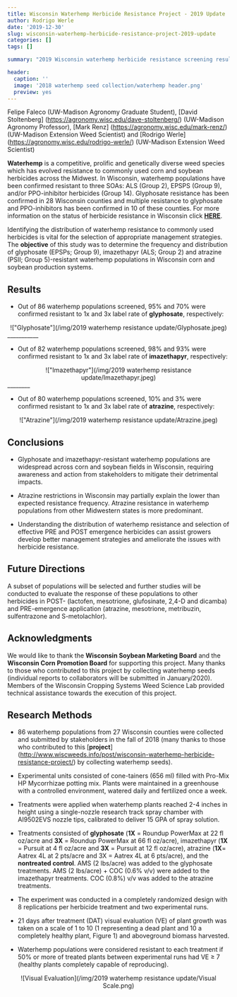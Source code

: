 ```yaml
---
title: Wisconsin Waterhemp Herbicide Resistance Project - 2019 Update
author: Rodrigo Werle
date: '2019-12-30'
slug: wisconsin-waterhemp-herbicide-resistance-project-2019-update
categories: []
tags: []

summary: "2019 Wisconsin waterhemp herbicide resistance screening results (glyphosate, imazethapyr and atrazine)."

header:
  caption: ''
  image: '2018 waterhemp seed collection/waterhemp header.png'
  preview: yes
---
```

Felipe Faleco (UW-Madison Agronomy Graduate Student), [David Stoltenberg] (https://agronomy.wisc.edu/dave-stoltenberg/) (UW-Madison Agronomy Professor), [Mark Renz] (https://agronomy.wisc.edu/mark-renz/) (UW-Madison Extension Weed Scientist) and [Rodrigo Werle] (https://agronomy.wisc.edu/rodrigo-werle/) (UW-Madison Extension Weed Scientist) 

**Waterhemp** is a competitive, prolific and genetically diverse weed species which has evolved resistance to commonly used corn and soybean herbicides across the Midwest. In Wisconsin, waterhemp populations have been confirmed resistant to three SOAs: ALS (Group 2), EPSPS (Group 9), and/or PPO-inhibitor herbicides (Group 14). Glyphosate resistance has been confirmed in 28 Wisconsin counties and multiple resistance to glyphosate and PPO-inhibitors has been confirmed in 10 of these counties. For more information on the status of herbicide resistance in Wisconsin click [**HERE**](http://www.wiscweeds.info/post/herbicide-resistance-in-wisconsin-an-overview/).
 
Identifying the distribution of waterhemp resistance to commonly used herbicides is vital for the selection of appropriate management strategies. The **objective** of this study was to determine the frequency and distribution of glyphosate (EPSPs; Group 9), imazethapyr (ALS; Group 2) and atrazine (PSII; Group 5)-resistant waterhemp populations in Wisconsin corn and soybean production systems.
  
  
## **Results**  

+ Out of 86 waterhemp populations screened, 95% and 70% were confirmed resistant to 1x and 3x label rate of **glyphosate**, respectively: 
<center>!["Glyphosate"](/img/2019 waterhemp resistance update/Glyphosate.jpeg)</center>
___________

+ Out of 82 waterhemp populations screened, 98% and 93% were confirmed resistant to 1x and 3x label rate of **imazethapyr**, respectively: 
<center>!["Imazethapyr"](/img/2019 waterhemp resistance update/Imazethapyr.jpeg)</center>
________

+ Out of 80 waterhemp populations screened, 10% and 3% were confirmed resistant to 1x and 3x label rate of **atrazine**, respectively: 
<center>!["Atrazine"](/img/2019 waterhemp resistance update/Atrazine.jpeg)</center>
    
    
## **Conclusions** 

+ Glyphosate and imazethapyr-resistant waterhemp populations are widespread across corn and soybean fields in Wisconsin, requiring awareness and action from stakeholders to mitigate their detrimental impacts. 

+ Atrazine restrictions in Wisconsin may partially explain the lower than expected resistance frequency. Atrazine resistance in waterhemp populations from other Midwestern states is more predominant. 

+ Understanding the distribution of waterhemp resistance and selection of effective PRE and POST emergence herbicides can assist growers develop better management strategies and ameliorate the issues with herbicide resistance.
  
  
## **Future Directions** 
A subset of populations will be selected and further studies will be conducted to evaluate the response of these populations to other herbicides in POST- (lactofen, mesotrione, glufosinate, 2,4-D and dicamba) and PRE-emergence application (atrazine, mesotrione, metribuzin, sulfentrazone and S-metolachlor).


## **Acknowledgments** 
We would like to thank the **Wisconsin Soybean Marketing Board** and the **Wisconsin Corn Promotion Board** for supporting this project. Many thanks to those who contributed to this project by collecting waterhemp seeds (individual reports to collaborators will be submitted in January/2020). Members of the Wisconsin Cropping Systems Weed Science Lab provided technical assistance towards the execution of this project. 
  
  
## **Research Methods**  

+ 86 waterhemp populations from 27 Wisconsin counties were collected and submitted by stakeholders in the fall of 2018 (many thanks to those who contributed to this [**project**] (http://www.wiscweeds.info/post/wisconsin-waterhemp-herbicide-resistance-project/) by collecting waterhemp seeds).   

+ Experimental units consisted of cone-tainers (656 ml) filled with Pro-Mix HP Mycorrhizae potting mix. Plants were maintained in a greenhouse with a controlled environment, watered daily and fertilized once a week.

+ Treatments were applied when waterhemp plants reached 2-4 inches in height using a single-nozzle research track spray chamber with AI9502EVS nozzle tips, calibrated to deliver 15 GPA of spray solution.

+	Treatments consisted of **glyphosate** (**1X** = Roundup PowerMax at 22 fl oz/acre and **3X** = Roundup PowerMax at 66 fl oz/acre), imazethapyr (**1X** = Pursuit at 4 fl oz/acre and **3X** = Pursuit at 12 fl oz/acre), atrazine (**1X**= Aatrex 4L at 2 pts/acre and 3X = Aatrex 4L at 6 pts/acre), and the **nontreated control**. AMS (2 lbs/acre) was added to the glyphosate treatments. AMS (2 lbs/acre) + COC (0.6% v/v) were added to the imazethapyr treatments. COC (0.8%) v/v was added to the atrazine treatments.

+	The experiment was conducted in a completely randomized design with 8 replications per herbicide treatment and two experimental runs. 

+ 21 days after treatment (DAT) visual evaluation (VE) of plant growth was taken on a scale of 1 to 10 (1 representing a dead plant and 10 a completely healthy plant, Figure 1) and aboveground biomass harvested.

+ Waterhemp populations were considered resistant to each treatment if 50% or more of treated plants between experimental runs had VE ≥ 7 (healthy plants completely capable of reproducing).
<center>![Visual Evaluation](/img/2019 waterhemp resistance update/Visual Scale.png)</center>
